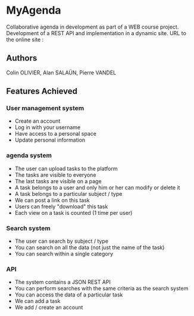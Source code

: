 # MyAgenda

Collaborative agenda in development as part of a WEB course project.
Development of a REST API and implementation in a dynamic site.
URL to the online site : 

## Authors

Colin OLIVIER, Alan SALAÜN, Pierre VANDEL

## Features Achieved

### User management system

- Create an account
- Log in with your username
- Have access to a personal space
- Update personal information

### agenda system

- The user can upload tasks to the platform
- The tasks are visible to everyone
- The last tasks are visible on a page
- A task belongs to a user and only him or her can modify or delete it
- A task belongs to a particular subject / type
- We can post a link on this task
- Users can freely "download" this task
- Each view on a task is counted (1 time per user)

### Search system

- The user can search by subject / type
- You can search on all the data (not just the name of the task)
- You can search within a single category

### API

- The system contains a JSON REST API
- You can perform searches with the same criteria as the search system
- You can access the data of a particular task
- We can add a task
- We add / create an account

